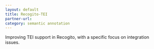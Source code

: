 ```yaml
---
layout: default
title: Recogito-TEI
partner-url: 
category: semantic annotation
---
```


Improving TEI support in Recogito, with a specific focus on integration issues.
